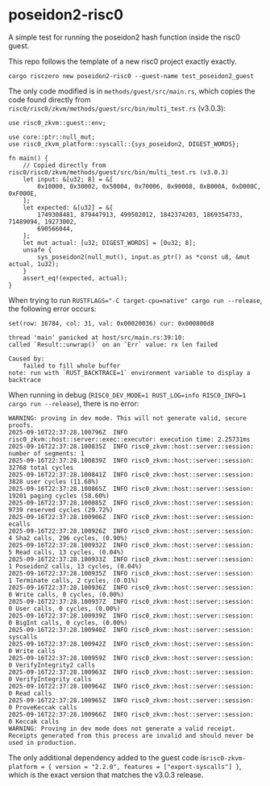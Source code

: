 # poseidon2-risc0
A simple test for running the poseidon2 hash function inside the risc0 guest.

This repo follows the template of a new risc0 project exactly exactly.
```
cargo risczero new poseidon2-risc0 --guest-name test_poseidon2_guest
```

The only code modified is in `methods/guest/src/main.rs`, which copies the code found directly from `risc0/risc0/zkvm/methods/guest/src/bin/multi_test.rs` (v3.0.3):
```
use risc0_zkvm::guest::env;

use core::ptr::null_mut;
use risc0_zkvm_platform::syscall::{sys_poseidon2, DIGEST_WORDS};

fn main() {
    // Copied directly from risc0/risc0/zkvm/methods/guest/src/bin/multi_test.rs (v3.0.3)
    let input: &[u32; 8] = &[
        0x10000, 0x30002, 0x50004, 0x70006, 0x90008, 0xB000A, 0xD000C, 0xF000E,
    ];
    let expected: &[u32] = &[
        1749308481, 879447913, 499502012, 1842374203, 1869354733, 71489094, 19273002,
        690566044,
    ];
    let mut actual: [u32; DIGEST_WORDS] = [0u32; 8];
    unsafe {
        sys_poseidon2(null_mut(), input.as_ptr() as *const u8, &mut actual, 1u32);
    }
    assert_eq!(expected, actual);
}
```

When trying to run `RUSTFLAGS="-C target-cpu=native" cargo run --release`, the following error occurs:
```
set(row: 16784, col: 31, val: 0x00020036) cur: 0x000800d8

thread 'main' panicked at host/src/main.rs:39:10:
called `Result::unwrap()` on an `Err` value: rx len failed

Caused by:
    failed to fill whole buffer
note: run with `RUST_BACKTRACE=1` environment variable to display a backtrace
```

When running in debug (`RISC0_DEV_MODE=1 RUST_LOG=info RISC0_INFO=1 cargo run --release`), there is no error:
```
WARNING: proving in dev mode. This will not generate valid, secure proofs.
2025-09-16T22:37:28.100796Z  INFO risc0_zkvm::host::server::exec::executor: execution time: 2.25731ms
2025-09-16T22:37:28.100835Z  INFO risc0_zkvm::host::server::session: number of segments: 1
2025-09-16T22:37:28.100839Z  INFO risc0_zkvm::host::server::session: 32768 total cycles
2025-09-16T22:37:28.100841Z  INFO risc0_zkvm::host::server::session: 3828 user cycles (11.68%)
2025-09-16T22:37:28.100865Z  INFO risc0_zkvm::host::server::session: 19201 paging cycles (58.60%)
2025-09-16T22:37:28.100885Z  INFO risc0_zkvm::host::server::session: 9739 reserved cycles (29.72%)
2025-09-16T22:37:28.100906Z  INFO risc0_zkvm::host::server::session: ecalls
2025-09-16T22:37:28.100926Z  INFO risc0_zkvm::host::server::session:    4 Sha2 calls, 296 cycles, (0.90%)
2025-09-16T22:37:28.100932Z  INFO risc0_zkvm::host::server::session:    5 Read calls, 13 cycles, (0.04%)
2025-09-16T22:37:28.100933Z  INFO risc0_zkvm::host::server::session:    1 Poseidon2 calls, 13 cycles, (0.04%)
2025-09-16T22:37:28.100935Z  INFO risc0_zkvm::host::server::session:    1 Terminate calls, 2 cycles, (0.01%)
2025-09-16T22:37:28.100936Z  INFO risc0_zkvm::host::server::session:    0 Write calls, 0 cycles, (0.00%)
2025-09-16T22:37:28.100937Z  INFO risc0_zkvm::host::server::session:    0 User calls, 0 cycles, (0.00%)
2025-09-16T22:37:28.100939Z  INFO risc0_zkvm::host::server::session:    0 BigInt calls, 0 cycles, (0.00%)
2025-09-16T22:37:28.100940Z  INFO risc0_zkvm::host::server::session: syscalls
2025-09-16T22:37:28.100942Z  INFO risc0_zkvm::host::server::session:    0 Write calls
2025-09-16T22:37:28.100959Z  INFO risc0_zkvm::host::server::session:    0 VerifyIntegrity2 calls
2025-09-16T22:37:28.100963Z  INFO risc0_zkvm::host::server::session:    0 VerifyIntegrity calls
2025-09-16T22:37:28.100964Z  INFO risc0_zkvm::host::server::session:    0 Read calls
2025-09-16T22:37:28.100965Z  INFO risc0_zkvm::host::server::session:    0 ProveKeccak calls
2025-09-16T22:37:28.100966Z  INFO risc0_zkvm::host::server::session:    0 Keccak calls
WARNING: Proving in dev mode does not generate a valid receipt. Receipts generated from this process are invalid and should never be used in production.
```

The only additional dependency added to the guest code is`risc0-zkvm-platform = { version = "2.2.0", features = ["export-syscalls"] }`, which is the exact version that matches the v3.0.3 release.
